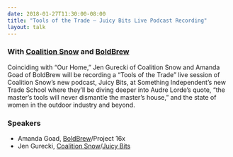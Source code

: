 ```yaml
---
date: 2018-01-27T11:30:00-08:00
title: "Tools of the Trade — Juicy Bits Live Podcast Recording"
layout: talk
---
```


### With [Coalition Snow](https://www.coalitionsnow.com/) and [BoldBrew](https://www.boldbrewteam.com/)

Coinciding with “Our Home,” Jen Gurecki of Coalition Snow and Amanda Goad of BoldBrew will be recording a “Tools of the Trade” live session of Coalition Snow’s new podcast, Juicy Bits, at Something Independent’s new Trade School where they’ll be diving deeper into Audre Lorde’s quote, “the master’s tools will never dismantle the master’s house,” and the state of women in the outdoor industry and beyond. 

### Speakers
- Amanda Goad, [BoldBrew](https://www.boldbrewteam.com/)/Project 16x
- Jen Gurecki, [Coalition Snow](https://www.coalitionsnow.com/)/[Juicy Bits](https://itunes.apple.com/us/podcast/juicy-bits/id1294273134)
